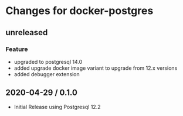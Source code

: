# Changes for docker-postgres

## unreleased

### Feature

- upgraded to postgresql 14.0
- added upgrade docker image variant to upgrade from 12.x versions
- added debugger extension

## 2020-04-29 / 0.1.0

- Initial Release using Postgresql 12.2

